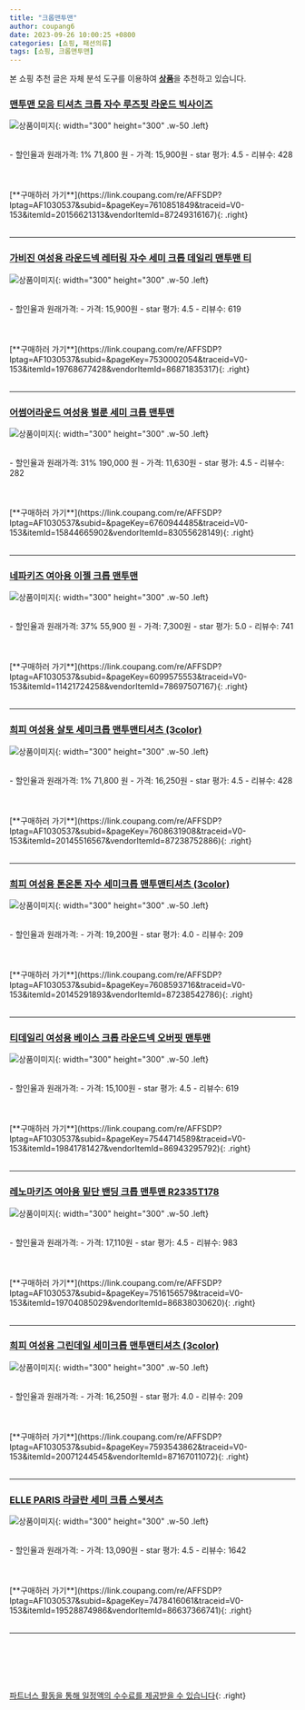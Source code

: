 ```yaml
---
title: "크롭맨투맨"
author: coupang6
date: 2023-09-26 10:00:25 +0800
categories: [쇼핑, 패션의류]
tags: [쇼핑, 크롭맨투맨]
---
```


본 쇼핑 추천 글은 자체 분석 도구를 이용하여 [**상품**](https://link.coupang.com/a/bao1ui)을 추천하고 있습니다.

### [맨투맨 모음 티셔츠 크롭 자수 루즈핏 라운드 빅사이즈](https://link.coupang.com/re/AFFSDP?lptag=AF1030537&subid=&pageKey=7610851849&traceid=V0-153&itemId=20156621313&vendorItemId=87249316167)

![상품이미지](https://thumbnail8.coupangcdn.com/thumbnails/remote/230x230ex/image/vendor_inventory/efe4/f722f430725e4f6fe02471fbcecf6cef4c80d354d29752d19114a72f28c7.jpg){: width="300" height="300" .w-50 .left}


<br>
- 할인율과 원래가격: 1%  71,800   원
- 가격: 15,900원
- star 평가: 4.5
- 리뷰수: 428
<br>
<br>
<br>
<br>
[**구매하러 가기**](https://link.coupang.com/re/AFFSDP?lptag=AF1030537&subid=&pageKey=7610851849&traceid=V0-153&itemId=20156621313&vendorItemId=87249316167){: .right}
<br>
<br>

---

### [가비진 여성용 라운드넥 레터링 자수 세미 크롭 데일리 맨투맨 티](https://link.coupang.com/re/AFFSDP?lptag=AF1030537&subid=&pageKey=7530002054&traceid=V0-153&itemId=19768677428&vendorItemId=86871835317)

![상품이미지](https://thumbnail8.coupangcdn.com/thumbnails/remote/230x230ex/image/vendor_inventory/8bea/56d09e4e0f094f9f3f3ba235492e703cdf19fad3704dad44bed6198ea152.jpg){: width="300" height="300" .w-50 .left}


<br>
- 할인율과 원래가격: 
- 가격: 15,900원
- star 평가: 4.5
- 리뷰수: 619
<br>
<br>
<br>
<br>
[**구매하러 가기**](https://link.coupang.com/re/AFFSDP?lptag=AF1030537&subid=&pageKey=7530002054&traceid=V0-153&itemId=19768677428&vendorItemId=86871835317){: .right}
<br>
<br>

---

### [어썸어라운드 여성용 벌룬 세미 크롭 맨투맨](https://link.coupang.com/re/AFFSDP?lptag=AF1030537&subid=&pageKey=6760944485&traceid=V0-153&itemId=15844665902&vendorItemId=83055628149)

![상품이미지](https://thumbnail7.coupangcdn.com/thumbnails/remote/230x230ex/image/rs_quotation_api/nkk8paam/463b8c98ae3a4ea89d4bdb2737bb55ca.jpg){: width="300" height="300" .w-50 .left}


<br>
- 할인율과 원래가격: 31%  190,000   원
- 가격: 11,630원
- star 평가: 4.5
- 리뷰수: 282
<br>
<br>
<br>
<br>
[**구매하러 가기**](https://link.coupang.com/re/AFFSDP?lptag=AF1030537&subid=&pageKey=6760944485&traceid=V0-153&itemId=15844665902&vendorItemId=83055628149){: .right}
<br>
<br>

---

### [네파키즈 여아용 이젤 크롭 맨투맨](https://link.coupang.com/re/AFFSDP?lptag=AF1030537&subid=&pageKey=6099575553&traceid=V0-153&itemId=11421724258&vendorItemId=78697507167)

![상품이미지](https://thumbnail10.coupangcdn.com/thumbnails/remote/230x230ex/image/rs_quotation_api/cqd3ukrr/1e02097622ab4239bb5be7bf147a160b.jpg){: width="300" height="300" .w-50 .left}


<br>
- 할인율과 원래가격: 37%  55,900   원
- 가격: 7,300원
- star 평가: 5.0
- 리뷰수: 741
<br>
<br>
<br>
<br>
[**구매하러 가기**](https://link.coupang.com/re/AFFSDP?lptag=AF1030537&subid=&pageKey=6099575553&traceid=V0-153&itemId=11421724258&vendorItemId=78697507167){: .right}
<br>
<br>

---

### [희피 여성용 살토 세미크롭 맨투맨티셔츠 (3color)](https://link.coupang.com/re/AFFSDP?lptag=AF1030537&subid=&pageKey=7608631908&traceid=V0-153&itemId=20145516567&vendorItemId=87238752886)

![상품이미지](https://thumbnail10.coupangcdn.com/thumbnails/remote/230x230ex/image/vendor_inventory/b329/b08119e3f9cfb10d3070480d59d1f67893b68d89efd26030038f1aef5fe0.jpg){: width="300" height="300" .w-50 .left}


<br>
- 할인율과 원래가격: 1%  71,800   원
- 가격: 16,250원
- star 평가: 4.5
- 리뷰수: 428
<br>
<br>
<br>
<br>
[**구매하러 가기**](https://link.coupang.com/re/AFFSDP?lptag=AF1030537&subid=&pageKey=7608631908&traceid=V0-153&itemId=20145516567&vendorItemId=87238752886){: .right}
<br>
<br>

---

### [희피 여성용 톤온톤 자수 세미크롭 맨투맨티셔츠 (3color)](https://link.coupang.com/re/AFFSDP?lptag=AF1030537&subid=&pageKey=7608593716&traceid=V0-153&itemId=20145291893&vendorItemId=87238542786)

![상품이미지](https://thumbnail8.coupangcdn.com/thumbnails/remote/230x230ex/image/vendor_inventory/08ad/f9eaa9d2d8edad61e7a5577c8ea083f1f8141815119c8f77fba178534ed1.jpg){: width="300" height="300" .w-50 .left}


<br>
- 할인율과 원래가격: 
- 가격: 19,200원
- star 평가: 4.0
- 리뷰수: 209
<br>
<br>
<br>
<br>
[**구매하러 가기**](https://link.coupang.com/re/AFFSDP?lptag=AF1030537&subid=&pageKey=7608593716&traceid=V0-153&itemId=20145291893&vendorItemId=87238542786){: .right}
<br>
<br>

---

### [티데일리 여성용 베이스 크롭 라운드넥 오버핏 맨투맨](https://link.coupang.com/re/AFFSDP?lptag=AF1030537&subid=&pageKey=7544714589&traceid=V0-153&itemId=19841781427&vendorItemId=86943295792)

![상품이미지](https://thumbnail9.coupangcdn.com/thumbnails/remote/230x230ex/image/vendor_inventory/e09a/923599a9b21ccca7a17ebd34aa08167c0e545f19ec0bef4b032fae4ad221.jpg){: width="300" height="300" .w-50 .left}


<br>
- 할인율과 원래가격: 
- 가격: 15,100원
- star 평가: 4.5
- 리뷰수: 619
<br>
<br>
<br>
<br>
[**구매하러 가기**](https://link.coupang.com/re/AFFSDP?lptag=AF1030537&subid=&pageKey=7544714589&traceid=V0-153&itemId=19841781427&vendorItemId=86943295792){: .right}
<br>
<br>

---

### [레노마키즈 여아용 밑단 밴딩 크롭 맨투맨 R2335T178](https://link.coupang.com/re/AFFSDP?lptag=AF1030537&subid=&pageKey=7516156579&traceid=V0-153&itemId=19704085029&vendorItemId=86838030620)

![상품이미지](https://thumbnail10.coupangcdn.com/thumbnails/remote/230x230ex/image/retail/images/2023/08/10/11/5/dc52228e-61f7-4dac-bcd8-b84cd2c47a60.jpg){: width="300" height="300" .w-50 .left}


<br>
- 할인율과 원래가격: 
- 가격: 17,110원
- star 평가: 4.5
- 리뷰수: 983
<br>
<br>
<br>
<br>
[**구매하러 가기**](https://link.coupang.com/re/AFFSDP?lptag=AF1030537&subid=&pageKey=7516156579&traceid=V0-153&itemId=19704085029&vendorItemId=86838030620){: .right}
<br>
<br>

---

### [희피 여성용 그린데일 세미크롭 맨투맨티셔츠 (3color)](https://link.coupang.com/re/AFFSDP?lptag=AF1030537&subid=&pageKey=7593543862&traceid=V0-153&itemId=20071244545&vendorItemId=87167011072)

![상품이미지](https://thumbnail7.coupangcdn.com/thumbnails/remote/230x230ex/image/vendor_inventory/2c0e/2b1e17e9d753f23ed2cb45714ac22bd30e39621f3748204e436b89b3d201.jpg){: width="300" height="300" .w-50 .left}


<br>
- 할인율과 원래가격: 
- 가격: 16,250원
- star 평가: 4.0
- 리뷰수: 209
<br>
<br>
<br>
<br>
[**구매하러 가기**](https://link.coupang.com/re/AFFSDP?lptag=AF1030537&subid=&pageKey=7593543862&traceid=V0-153&itemId=20071244545&vendorItemId=87167011072){: .right}
<br>
<br>

---

### [ELLE PARIS 라글란 세미 크롭 스웻셔츠](https://link.coupang.com/re/AFFSDP?lptag=AF1030537&subid=&pageKey=7478416061&traceid=V0-153&itemId=19528874986&vendorItemId=86637366741)

![상품이미지](https://thumbnail8.coupangcdn.com/thumbnails/remote/230x230ex/image/retail/images/1317124210367338-f2d5869f-dd56-4554-839c-7a8082caf342.jpg){: width="300" height="300" .w-50 .left}


<br>
- 할인율과 원래가격: 
- 가격: 13,090원
- star 평가: 4.5
- 리뷰수: 1642
<br>
<br>
<br>
<br>
[**구매하러 가기**](https://link.coupang.com/re/AFFSDP?lptag=AF1030537&subid=&pageKey=7478416061&traceid=V0-153&itemId=19528874986&vendorItemId=86637366741){: .right}
<br>
<br>

---
<br><br><br><br><br> [파트너스 활동을 통해 일정액의 수수료를 제공받을 수 있습니다](https://link.coupang.com/a/bao1ui){: .right}